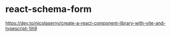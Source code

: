 # react-schema-form

https://dev.to/nicolaserny/create-a-react-component-library-with-vite-and-typescript-1ih9
